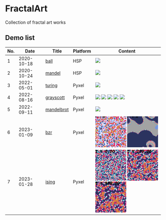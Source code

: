 # FractalArt
Collection of fractal art works

## Demo list

|No.|Date|Title|Platform|Content|
|---|----|----|---------|-------|
|1|2020-10-18|[ball](https://github.com/jay-kumogata/RetroGames/tree/main/hsp/ball)|HSP|<img src="https://github.com/jay-kumogata/RetroGames/raw/main/hsp/ball/screenshots/hsp01.png" width="100">|
|2|2020-10-24|[mandel](https://github.com/jay-kumogata/RetroGames/tree/main/hsp/mandel)|HSP|<img src="https://github.com/jay-kumogata/RetroGames/raw/main/hsp/mandel/screenshots/hsp03.png" width="100">|
|3|2022-05-01|[turing](https://github.com/jay-kumogata/RetroGames/tree/main/pyxel/turing)|Pyxel|<img src="https://github.com/jay-kumogata/RetroGames/raw/main/pyxel/turing/screenshots/turing01.gif" width="100">|
|4|2022-08-16|[grayscott](https://github.com/jay-kumogata/RetroGames/tree/main/pyxel/grayscott)|Pyxel|<img src="https://github.com/jay-kumogata/RetroGames/blob/main/pyxel/grayscott/screenshots/grayscott_amorphous01.gif" width="100"> <img src="https://github.com/jay-kumogata/RetroGames/blob/main/pyxel/grayscott/screenshots/grayscott_spots02.gif" width="100"> <img src="https://github.com/jay-kumogata/RetroGames/blob/main/pyxel/grayscott/screenshots/grayscott_wanderingbubbules01.gif" width="100"> <img src="https://github.com/jay-kumogata/RetroGames/blob/main/pyxel/grayscott/screenshots/grayscott_waves01.gif" width="100"> <img src="https://github.com/jay-kumogata/RetroGames/blob/main/pyxel/grayscott/screenshots/grayscott_stripe01.gif" width="100">|
|5|2022-09-11|[mandelbrot](https://github.com/jay-kumogata/RetroGames/tree/main/pyxel/mandelbrot) |Pyxel|<img src="https://github.com/jay-kumogata/RetroGames/blob/main/pyxel/mandelbrot/screenshots/mandelbrot01.gif" width="100">|
|6|2023-01-09|[bzr](https://github.com/jay-kumogata/FractalArt/tree/main/pyxel/bzr) |Pyxel|<img src="https://github.com/jay-kumogata/FractalArt/blob/main/pyxel/bzr/screenshots/bzr01.gif" width="100"> <img src="https://github.com/jay-kumogata/FractalArt/blob/main/pyxel/bzr/screenshots/bzr02.gif" width="100">|
|7|2023-01-28|[ising](https://github.com/jay-kumogata/FractalArt/tree/main/pyxel/ising) |Pyxel|<img src="https://github.com/jay-kumogata/FractalArt/blob/main/pyxel/ising/screenshots/ising01.gif" width="100"> <img src="https://github.com/jay-kumogata/FractalArt/blob/main/pyxel/ising/screenshots/ising02.gif" width="100"> <img src="https://github.com/jay-kumogata/FractalArt/blob/main/pyxel/ising/screenshots/ising03.gif" width="100">|
